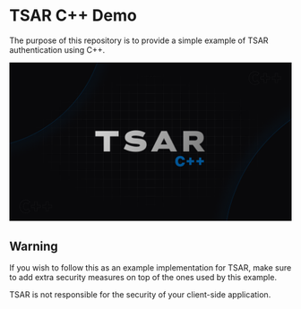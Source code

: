 # TSAR C++ Demo

The purpose of this repository is to provide a simple example of TSAR authentication using C++.

![banner](/banner.png)

## Warning

If you wish to follow this as an example implementation for TSAR, make sure to add extra security measures on top of the ones used by this example.

TSAR is not responsible for the security of your client-side application.
